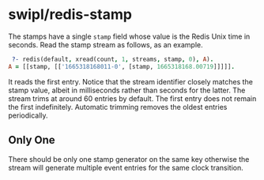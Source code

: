 # swipl/redis-stamp

The stamps have a single `stamp` field whose value is the Redis Unix time in seconds. Read the stamp stream as follows, as an example.
```prolog
 ?- redis(default, xread(count, 1, streams, stamp, 0), A).
A = [[stamp, [['1665318168011-0', [stamp, 1665318168.00719]]]]].
```
It reads the first entry. Notice that the stream identifier closely matches the stamp value, albeit in milliseconds rather than seconds for the latter. The stream trims at around 60 entries by default. The first entry does not remain the first indefinitely. Automatic trimming removes the oldest entries periodically.

## Only One

There should be only one stamp generator on the same key otherwise the stream will generate multiple event entries for the same clock transition.
